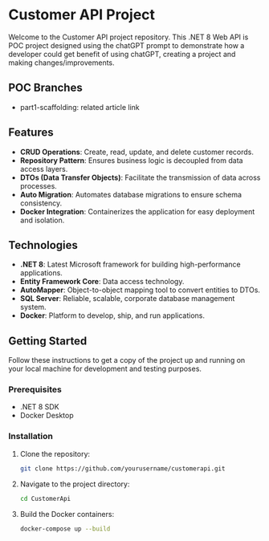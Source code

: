 # Customer API Project

Welcome to the Customer API project repository. This .NET 8 Web API is POC project designed using the chatGPT prompt to demonstrate how a developer could get benefit of using chatGPT, creating a project and making changes/improvements.

## POC Branches
- part1-scaffolding: related article link

## Features

- **CRUD Operations**: Create, read, update, and delete customer records.
- **Repository Pattern**: Ensures business logic is decoupled from data access layers.
- **DTOs (Data Transfer Objects)**: Facilitate the transmission of data across processes.
- **Auto Migration**: Automates database migrations to ensure schema consistency.
- **Docker Integration**: Containerizes the application for easy deployment and isolation.

## Technologies

- **.NET 8**: Latest Microsoft framework for building high-performance applications.
- **Entity Framework Core**: Data access technology.
- **AutoMapper**: Object-to-object mapping tool to convert entities to DTOs.
- **SQL Server**: Reliable, scalable, corporate database management system.
- **Docker**: Platform to develop, ship, and run applications.

## Getting Started

Follow these instructions to get a copy of the project up and running on your local machine for development and testing purposes.

### Prerequisites

- .NET 8 SDK
- Docker Desktop

### Installation

1. Clone the repository:
   ```bash
   git clone https://github.com/yourusername/customerapi.git

2. Navigate to the project directory:
    ```bash
    cd CustomerApi

3. Build the Docker containers:
    ```bash
    docker-compose up --build